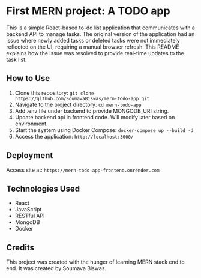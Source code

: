 # First MERN project: A TODO app

This is a simple React-based to-do list application that communicates with a backend API to manage tasks. The original version of the application had an issue where newly added tasks or deleted tasks were not immediately reflected on the UI, requiring a manual browser refresh. This README explains how the issue was resolved to provide real-time updates to the task list.

## How to Use

1. Clone this repository: `git clone https://github.com/SoumavaBiswas/mern-todo-app.git`
2. Navigate to the project directory: `cd mern-todo-app`
3. Add .env file under backend to provide MONGODB_URI string.
4. Update backend api in frontend code. Will modify later based on environment.
5. Start the system using Docker Compose: `docker-compose up --build -d`
6. Access the application: `http://localhost:3000/`

## Deployment

Access site at: `https://mern-todo-app-frontend.onrender.com`

## Technologies Used

- React
- JavaScript
- RESTful API
- MongoDB
- Docker

## Credits

This project was created with the hunger of learning MERN stack end to end. It was created by Soumava Biswas.
